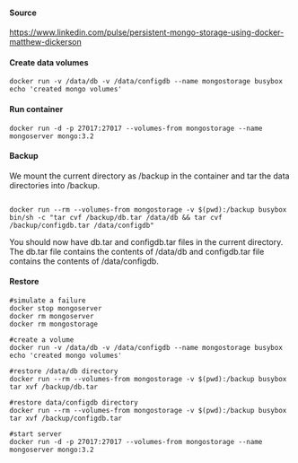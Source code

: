 #### Source
https://www.linkedin.com/pulse/persistent-mongo-storage-using-docker-matthew-dickerson

#### Create data volumes
```
docker run -v /data/db -v /data/configdb --name mongostorage busybox echo 'created mongo volumes'
```

#### Run container
```
docker run -d -p 27017:27017 --volumes-from mongostorage --name mongoserver mongo:3.2
```

#### Backup

We mount the current directory as /backup in the container and tar the data directories into /backup.
```$xslt

docker run --rm --volumes-from mongostorage -v $(pwd):/backup busybox bin/sh -c "tar cvf /backup/db.tar /data/db && tar cvf /backup/configdb.tar /data/configdb"
```

You should now have db.tar and configdb.tar files in the current directory. The db.tar file contains the contents of /data/db and configdb.tar file contains the contents of /data/configdb.

#### Restore

```
#simulate a failure
docker stop mongoserver
docker rm mongoserver
docker rm mongostorage

#create a volume
docker run -v /data/db -v /data/configdb --name mongostorage busybox echo 'created mongo volumes'

#restore /data/db directory
docker run --rm --volumes-from mongostorage -v $(pwd):/backup busybox tar xvf /backup/db.tar

#restore data/configdb directory
docker run --rm --volumes-from mongostorage -v $(pwd):/backup busybox tar xvf /backup/configdb.tar

#start server
docker run -d -p 27017:27017 --volumes-from mongostorage --name mongoserver mongo:3.2
```